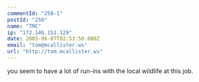 ```yaml
---
commentId: "250-1"
postId: "250"
name: "TMC"
ip: "172.146.151.129"
date: 2005-06-07T02:53:50.000Z
email: "tom@mcallister.ws"
url: "http://tom.mcallister.ws"
---
```

<p>you seem to have a lot of run-ins with the local wildlife at this job. </p>